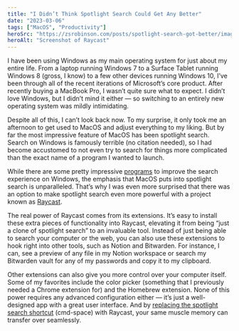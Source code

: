 ```yaml
---
title: "I Didn’t Think Spotlight Search Could Get Any Better"
date: "2023-03-06"
tags: ["MacOS", "Productivity"]
heroSrc: "https://zsrobinson.com/posts/spotlight-search-got-better/images/raycast.jpeg"
heroAlt: "Screenshot of Raycast"
---
```


I have been using Windows as my main operating system for just about my entire life. From a laptop running Windows 7 to a Surface Tablet running Windows 8 (gross, I know) to a few other devices running Windows 10, I’ve been through all of the recent iterations of Microsoft’s core product. After recently buying a MacBook Pro, I wasn’t quite sure what to expect. I didn’t love Windows, but I didn’t mind it either — so switching to an entirely new operating system was mildly intimidating.

Despite all of this, I can’t look back now. To my surprise, it only took me an afternoon to get used to MacOS and adjust everything to my liking. But by far the most impressive feature of MacOS has been spotlight search. Search on Windows is famously terrible (no citation needed), so I had become accustomed to not even try to search for things more complicated than the exact name of a program I wanted to launch.

While there are some pretty impressive [programs](https://github.com/microsoft/PowerToys) to improve the search experience on Windows, the emphasis that MacOS puts into spotlight search is unparalleled. That’s why I was even more surprised that there was an option to make spotlight search even more powerful with a project known as [Raycast](https://www.raycast.com/).

The real power of Raycast comes from its extensions. It’s easy to install these extra pieces of functionality into Raycast, elevating it from being “just a clone of spotlight search” to an invaluable tool. Instead of just being able to search your computer or the web, you can also use these extensions to hook right into other tools, such as Notion and Bitwarden. For instance, I can, see a preview of any file in my Notion workspace or search my Bitwarden vault for any of my passwords and copy it to my clipboard.

Other extensions can also give you more control over your computer itself. Some of my favorites include the color picker (something that I previously needed a Chrome extension for) and the Homebrew extension. None of this power requires any advanced configuration either — it’s just a well-designed app with a great user interface. And by [replacing the spotlight search shortcut](https://manual.raycast.com/hotkey) (cmd-space) with Raycast, your same muscle memory can transfer over seamlessly.
